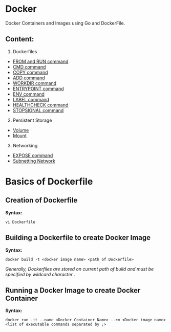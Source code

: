 # Docker
Docker Containers and Images using Go and DockerFile.

## Content:

1. Dockerfiles
  * [FROM and RUN command](https://github.com/NishkarshRaj/Docker/tree/master/1_from_run_keyword)
  * [CMD command](https://github.com/NishkarshRaj/Docker/tree/master/2_CMD)
  * [COPY command](https://github.com/NishkarshRaj/Docker/tree/master/3_Copy)
  * [ADD command](https://github.com/NishkarshRaj/Docker/tree/master/4_Add)
  * [WORKDIR command](https://github.com/NishkarshRaj/Docker/tree/master/5_WORKDIR)
  * [ENTRYPOINT command](https://github.com/NishkarshRaj/Docker/tree/master/6_Entrypoint)
  * [ENV command](https://github.com/NishkarshRaj/Docker/tree/master/7_Env)
  * [LABEL command](https://github.com/NishkarshRaj/Docker/tree/master/8_Label)
  * [HEALTHCHECK command](https://github.com/NishkarshRaj/Docker/tree/master/9_HealthCheck)
  * [STOPSIGNAL command](https://github.com/NishkarshRaj/Docker/tree/master/10_StopSignal)
2. Persistent Storage
  * [Volume](https://github.com/NishkarshRaj/Docker/tree/master/Persistent%20Storage/Volume)
  * [Mount](https://github.com/NishkarshRaj/Docker/tree/master/Persistent%20Storage/Mount)
3. Networking
  * [EXPOSE command](https://github.com/NishkarshRaj/Docker/tree/master/Networking/1-EXPOSE)
  * [Subnetting Network](https://github.com/NishkarshRaj/Docker/tree/master/Networking/Network)


# Basics of Dockerfile
  
## Creation of Dockerfile

**Syntax:**
```
vi Dockerfile
```
   
## Building a Dockerfile to create Docker Image
**Syntax:**
```docker
docker build -t <docker image name> <path of Dockerfile>
```
*Generally, Dockerfiles are stored on current path of build and must be specified by wildcard character .*

## Running a Docker Image to create Docker Container
**Syntax:**
```docker
docker run -it --name <Docker Container Name> --rm <Docker image name> <list of executable commands separated by ;>
```
